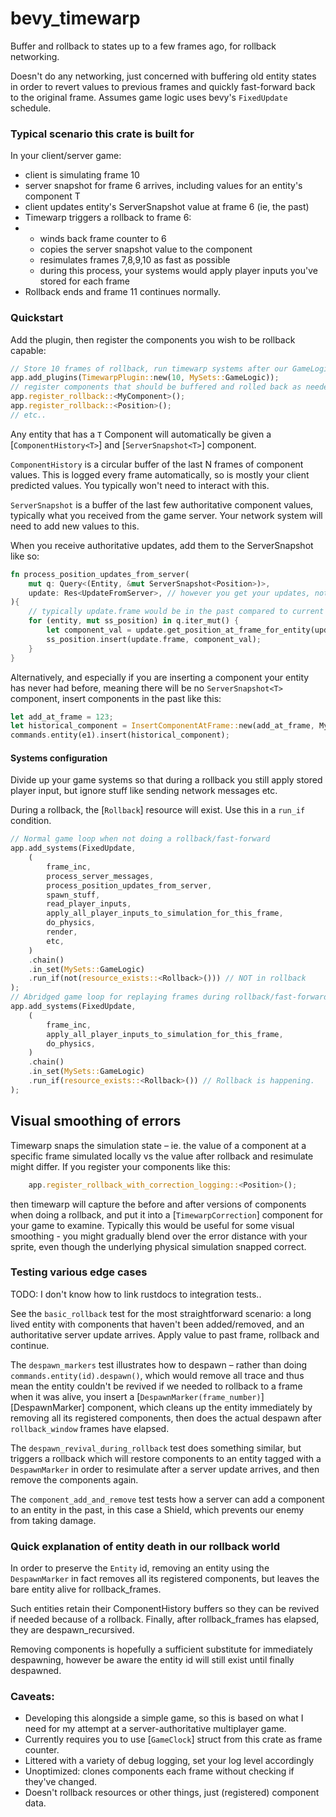 # bevy_timewarp

Buffer and rollback to states up to a few frames ago, for rollback networking.

Doesn't do any networking, just concerned with buffering old entity states in order to
revert values to previous frames and quickly fast-forward back to the original frame.
Assumes game logic uses bevy's `FixedUpdate` schedule.


### Typical scenario this crate is built for

In your client/server game:

- client is simulating frame 10
- server snapshot for frame 6 arrives, including values for an entity's component T
- client updates entity's ServerSnapshot<T> value at frame 6 (ie, the past)
- Timewarp triggers a rollback to frame 6:
- - winds back frame counter to 6
  - copies the server snapshot value to the component
  - resimulates frames 7,8,9,10 as fast as possible
  - during this process, your systems would apply player inputs you've stored for each frame
- Rollback ends and frame 11 continues normally.

### Quickstart

Add the plugin, then register the components you wish to be rollback capable:

```rust
// Store 10 frames of rollback, run timewarp systems after our GameLogic set.
app.add_plugins(TimewarpPlugin::new(10, MySets::GameLogic));
// register components that should be buffered and rolled back as needed:
app.register_rollback::<MyComponent>();
app.register_rollback::<Position>();
// etc..
```

Any entity that has a `T` Component will automatically be given a [`ComponentHistory<T>`] and
[`ServerSnapshot<T>`] component.

`ComponentHistory` is a circular buffer of the last N frames of component values.
This is logged every frame automatically, so is mostly your client predicted values.
You typically won't need to interact with this.

`ServerSnapshot` is a buffer of the last few authoritative component values, typically what
you received from the game server. Your network system will need to add new values to this.

When you receive authoritative updates, add them to the ServerSnapshot<MyComponent> like so:

```rust
fn process_position_updates_from_server(
    mut q: Query<(Entity, &mut ServerSnapshot<Position>)>,
    update: Res<UpdateFromServer>, // however you get your updates, not our business.
){
    // typically update.frame would be in the past compared to current client frame
    for (entity, mut ss_position) in q.iter_mut() {
        let component_val = update.get_position_at_frame_for_entity(update.frame, entity); // whatever
        ss_position.insert(update.frame, component_val);
    }
}
```

Alternatively, and especially if you are inserting a component your entity has never had before,
meaning there will be no `ServerSnapshot<T>` component, insert components in the past like this:

```rust
let add_at_frame = 123;
let historical_component = InsertComponentAtFrame::new(add_at_frame, MyComponent);
commands.entity(e1).insert(historical_component);
```

#### Systems configuration

Divide up your game systems so that during a rollback you still apply stored player input,
but ignore stuff like sending network messages etc.

During a rollback, the [`Rollback`] resource will exist. Use this in a `run_if` condition.

```rust
// Normal game loop when not doing a rollback/fast-forward
app.add_systems(FixedUpdate,
    (
        frame_inc,
        process_server_messages,
        process_position_updates_from_server,
        spawn_stuff,
        read_player_inputs,
        apply_all_player_inputs_to_simulation_for_this_frame,
        do_physics,
        render,
        etc,
    )
    .chain()
    .in_set(MySets::GameLogic)
    .run_if(not(resource_exists::<Rollback>())) // NOT in rollback
);
// Abridged game loop for replaying frames during rollback/fast-forward
app.add_systems(FixedUpdate,
    (
        frame_inc,
        apply_all_player_inputs_to_simulation_for_this_frame,
        do_physics,
    )
    .chain()
    .in_set(MySets::GameLogic)
    .run_if(resource_exists::<Rollback>()) // Rollback is happening.
);
```

## Visual smoothing of errors

Timewarp snaps the simulation state – ie. the value of a component at a specific frame simulated
locally vs the value after rollback and resimulate might differ.
If you register your components like this:

```rust
    app.register_rollback_with_correction_logging::<Position>();
```

then timewarp will capture the before and after versions of components when doing a rollback,
and put it into a [`TimewarpCorrection`] component for your game to examine.
Typically this would be useful for some visual smoothing - you might gradually blend over the
error distance with your sprite, even though the underlying physical simulation snapped correct.

### Testing various edge cases

TODO: I don't know how to link rustdocs to integration tests..

See the `basic_rollback` test for the most
straightforward scenario: a long lived entity with components that haven't been added/removed,
and an authoritative server update arrives. Apply value to past frame, rollback and continue.

The `despawn_markers` test illustrates how to despawn –
rather than doing `commands.entity(id).despawn()`, which would remove all trace and thus
mean the entity couldn't be revived if we needed to rollback to a frame when it was alive,
you insert a [`DespawnMarker(frame_number)`][DespawnMarker] component, which cleans up
the entity immediately by removing all its registered components, then does the actual despawn
after `rollback_window` frames have elapsed.

The `despawn_revival_during_rollback` test
does something similar, but triggers a rollback which will restore components to an entity
tagged with a `DespawnMarker` in order to resimulate after a server update arrives, and then
remove the components again.

The `component_add_and_remove` test
tests how a server can add a component to an entity in the past, in this case a Shield, which
prevents our enemy from taking damage.

### Quick explanation of entity death in our rollback world

In order to preserve the `Entity` id, removing an entity using the `DespawnMarker` in fact
removes all its registered components, but leaves the bare entity alive for rollback_frames.

Such entities retain their ComponentHistory buffers so they can be revived if needed because of
a rollback. Finally, after rollback_frames has elapsed, they are despawn_recursived.

Removing components is hopefully a sufficient substitute for immediately despawning, however
be aware the entity id will still exist until finally despawned.

### Caveats:

- Developing this alongside a simple game, so this is based on what I need for my attempt at
  a server-authoritative multiplayer game.
- Currently requires you to use [`GameClock`] struct from this crate as frame counter.
- Littered with a variety of debug logging, set your log level accordingly
- Unoptimized: clones components each frame without checking if they've changed.
- Doesn't rollback resources or other things, just (registered) component data.

